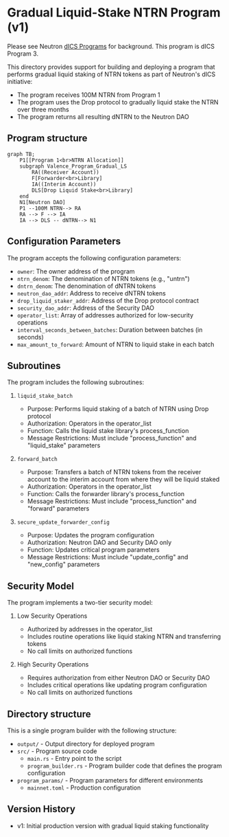# Gradual Liquid-Stake NTRN Program (v1)

Please see Neutron [dICS Programs](../../Neutron_dICS_Programs.md) for background. This program is dICS Program 3.

This directory provides support for building and deploying a program that performs gradual liquid staking of NTRN tokens as part of Neutron's dICS initiative:
- The program receives 100M NTRN from Program 1
- The program uses the Drop protocol to gradually liquid stake the NTRN over three months
- The program returns all resulting dNTRN to the Neutron DAO

## Program structure
```mermaid
graph TB;
    P1[[Program 1<br>NTRN Allocation]]
    subgraph Valence_Program_Gradual_LS
        RA((Receiver Account))
        F[Forwarder<br>Library]
        IA((Interim Account))
        DLS[Drop Liquid Stake<br>Library]
    end
    N1[Neutron DAO]
    P1 --100M NTRN--> RA
    RA --> F --> IA
    IA --> DLS -- dNTRN--> N1
```

## Configuration Parameters

The program accepts the following configuration parameters:

- `owner`: The owner address of the program
- `ntrn_denom`: The denomination of NTRN tokens (e.g., "untrn")
- `dntrn_denom`: The denomination of dNTRN tokens
- `neutron_dao_addr`: Address to receive dNTRN tokens
- `drop_liquid_staker_addr`: Address of the Drop protocol contract
- `security_dao_addr`: Address of the Security DAO
- `operator_list`: Array of addresses authorized for low-security operations
- `interval_seconds_between_batches`: Duration between batches (in seconds)
- `max_amount_to_forward`: Amount of NTRN to liquid stake in each batch

## Subroutines

The program includes the following subroutines:

1. `liquid_stake_batch`
   - Purpose: Performs liquid staking of a batch of NTRN using Drop protocol
   - Authorization: Operators in the operator_list
   - Function: Calls the liquid stake library's process_function
   - Message Restrictions: Must include "process_function" and "liquid_stake" parameters

2. `forward_batch`
   - Purpose: Transfers a batch of NTRN tokens from the receiver account to the interim account from where they will be liquid staked
   - Authorization: Operators in the operator_list
   - Function: Calls the forwarder library's process_function
   - Message Restrictions: Must include "process_function" and "forward" parameters

3. `secure_update_forwarder_config`
   - Purpose: Updates the program configuration
   - Authorization: Neutron DAO and Security DAO only
   - Function: Updates critical program parameters
   - Message Restrictions: Must include "update_config" and "new_config" parameters

## Security Model

The program implements a two-tier security model:

1. Low Security Operations
   - Authorized by addresses in the operator_list
   - Includes routine operations like liquid staking NTRN and transferring tokens
   - No call limits on authorized functions

2. High Security Operations
   - Requires authorization from either Neutron DAO or Security DAO
   - Includes critical operations like updating program configuration
   - No call limits on authorized functions

## Directory structure

This is a single program builder with the following structure:

- `output/` - Output directory for deployed program
- `src/` - Program source code
    - `main.rs` - Entry point to the script
    - `program_builder.rs` - Program builder code that defines the program configuration
- `program_params/` - Program parameters for different environments
    - `mainnet.toml` - Production configuration

## Version History

- v1: Initial production version with gradual liquid staking functionality
